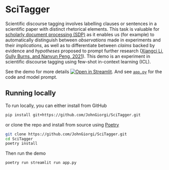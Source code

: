 # SciTagger

Scientific discourse tagging involves labelling clauses or sentences in a scientific paper with distinct rhetorical elements. This task is valuable for [scholarly document processing (SDP)](https://ornlcda.github.io/SDProc/) as it enables us (for example) to automatically distinguish between _observations_ made in experiments and their _implications_, as well as to differentiate between _claims_ backed by evidence and _hypotheses_ proposed to prompt further research ([Xiangci Li, Gully Burns, and Nanyun Peng, 2021](https://aclanthology.org/2021.eacl-main.218/)). This demo is an experiment in scientific discourse tagging using few-shot in-context learning (ICL).

See the demo for more details [![Open in Streamlit](https://static.streamlit.io/badges/streamlit_badge_black_white.svg)](https://share.streamlit.io/johngiorgi/SciTagger/main/app.py). And see [`app.py`](app.py) for the code and model prompt.

## Running locally

To run locally, you can either install from GitHub

```bash
pip install git+https://github.com/JohnGiorgi/SciTagger.git
```

or clone the repo and install from source using [Poetry](https://python-poetry.org/)

```bash
git clone https://github.com/JohnGiorgi/SciTagger.git
cd SciTagger
poetry install
```

Then run the demo

```bash
poetry run streamlit run app.py
```
